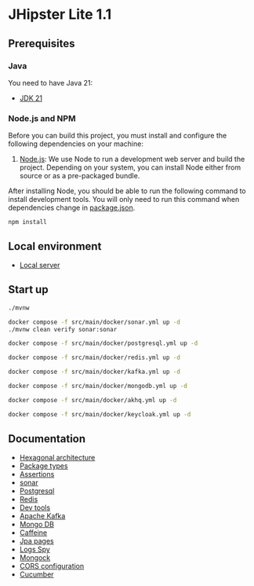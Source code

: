 # JHipster Lite 1.1

## Prerequisites

### Java

You need to have Java 21:

- [JDK 21](https://openjdk.java.net/projects/jdk/21/)

### Node.js and NPM

Before you can build this project, you must install and configure the following dependencies on your machine:

1. [Node.js](https://nodejs.org/): We use Node to run a development web server and build the project.
   Depending on your system, you can install Node either from source or as a pre-packaged bundle.

After installing Node, you should be able to run the following command to install development tools.
You will only need to run this command when dependencies change in [package.json](package.json).

```
npm install
```

## Local environment

- [Local server](http://localhost:8080)

<!-- jhipster-needle-localEnvironment -->

## Start up

```bash
./mvnw
```

```bash
docker compose -f src/main/docker/sonar.yml up -d
./mvnw clean verify sonar:sonar
```

```bash
docker compose -f src/main/docker/postgresql.yml up -d
```

```bash
docker compose -f src/main/docker/redis.yml up -d
```

```bash
docker compose -f src/main/docker/kafka.yml up -d
```

```bash
docker compose -f src/main/docker/mongodb.yml up -d
```

```bash
docker compose -f src/main/docker/akhq.yml up -d
```

```bash
docker compose -f src/main/docker/keycloak.yml up -d
```

<!-- jhipster-needle-startupCommand -->

## Documentation

- [Hexagonal architecture](documentation/hexagonal-architecture.md)
- [Package types](documentation/package-types.md)
- [Assertions](documentation/assertions.md)
- [sonar](documentation/sonar.md)
- [Postgresql](documentation/postgresql.md)
- [Redis](documentation/redis.md)
- [Dev tools](documentation/dev-tools.md)
- [Apache Kafka](documentation/apache-kafka.md)
- [Mongo DB](documentation/mongo-db.md)
- [Caffeine](documentation/caffeine.md)
- [Jpa pages](documentation/jpa-pages.md)
- [Logs Spy](documentation/logs-spy.md)
- [Mongock](documentation/mongock.md)
- [CORS configuration](documentation/cors-configuration.md)
- [Cucumber](documentation/cucumber.md)

<!-- jhipster-needle-documentation -->
